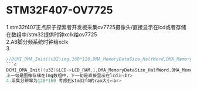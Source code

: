 # STM32F407-OV7725
1.stm32f407正点原子探索者开发板采集ov7725摄像头/直接显示在lcd或者存储在数组中/stm32提供时钟xclk给ov7725<br>
2.A8脚分频系统时钟给xclk<br>
3.<br>
```c
//DCMI_DMA_Init((u32)img,160*120,DMA_MemoryDataSize_HalfWord,DMA_MemoryInc_Enable);//DCMI DMA配置 
```c
DCMI_DMA_Init((u32)&LCD->LCD_RAM,1,DMA_MemoryDataSize_HalfWord,DMA_MemoryInc_Disable);//DCMI DMA配置  
上一句是图像存储在img数组中，下一句是直接显示在lcd上<br>
4.采集分辨率为120*160 考虑到stm32f4的ram大小<br>
